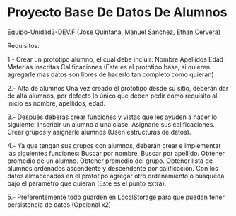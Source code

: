 # Proyecto Base De Datos De Alumnos 

Equipo-Unidad3-DEV.F (Jose Quintana, Manuel Sanchez, Ethan Cervera)

Requisitos:

1.- Crear un prototipo alumno, el cual debe incluir:
Nombre
Apellidos
Edad
Materias inscritas
Calificaciones
(Este es el prototipo base, si quieren agregarle mas datos son libres de hacerlo tan completo como quieran)

2.- Alta de alumnos
Una vez creado el prototipo desde su sitio, deberán dar de alta alumnos, por defecto lo único que deben pedir como requisito al inicio es nombre, apellidos, edad.

3.- Después deberas crear funciones y vistas que les ayuden a hacer lo siguiente:
Inscribir un alumno a una clase.
Asignarle sus calificaciones.
Crear grupos y asignarle alumnos (Usen estructuras de datos).

4.- Ya que tengan sus grupos con alumnos, deberán crear e implementar las siguientes funciones:
Buscar por nombre.
Buscar por apellido.
Obtener promedio de un alumno.
Obtener promedio del grupo.
Obtener lista de alumnos ordenados ascendente y descendente por calificación.
Con los datos almacenados en el prototipo agregar otro ordenamiento o búsqueda bajo el parámetro que quieran (Este es el punto extra).

5.- Preferentemente todo guarden en LocalStorage para que puedan tener persistencia de datos (Opcional x2)
